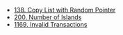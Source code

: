 * [138. Copy List with Random Pointer](https://github.com/shiluwu23/LeetCode/blob/master/coding/bb/138.%20Copy%20List%20with%20Random%20Pointer.md)
* [200. Number of Islands](https://github.com/shiluwu23/LeetCode/blob/master/coding/bb/200.%20Number%20of%20Islands.md)
* [1169. Invalid Transactions](https://github.com/shiluwu23/LeetCode/blob/master/coding/bb/1169.%20Invalid%20Transactions)
